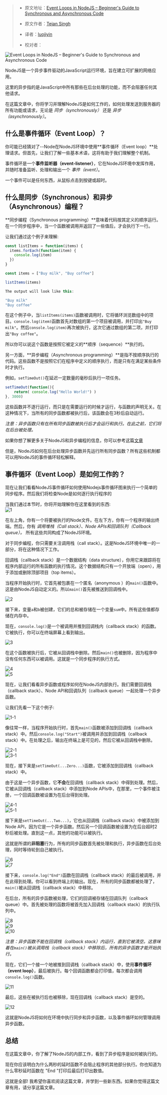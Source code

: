 > - 原文地址：[Event Loops in NodeJS – Beginner's Guide to Synchronous and Asynchronous Code](https://www.freecodecamp.org/news/nodejs-eventloop-tutorial/)
> - 原文作者：[Tejan Singh](https://www.freecodecamp.org/news/author/tejan/)
>
> - 译者：[luojiyin](https://github.com/luojiyin1987)
> - 校对者：

![Event Loops in NodeJS – Beginner's Guide to Synchronous and Asynchronous Code](https://www.freecodecamp.org/news/content/images/size/w2000/2021/08/oliver-hale-2cYueJxEDz8-unsplash.jpg)

NodeJS是一个异步事件驱动的JavaScript运行环境，旨在建立可扩展的网络应用。

这里的异步指的是JavaScript中所有那些在后台处理的功能，而不会阻塞任何其他请求。

在这篇文章中，你将学习并理解NodeJS是如何工作的，如何处理发送到服务器的所有功能或请求，无论是 _同步（synchronously）_ 还是 _异步（asynchronously）_。

## 什么是事件循环（Event Loop）？

你可能已经猜对了--Node在NodeJS环境中使用**事件循环（Event loop）**处理请求。但首先，让我们了解一些基本术语，这将有助于我们理解整个机制。

事件循环是一个**事件监听器（event-listener）**，它在NodeJS环境中发挥作用，并随时准备监听、处理和输出一个 _事件（event）_。

一个事件可以是任何东西，从鼠标点击到按键或超时。

## 什么是同步（Synchronous）和异步（Asynchronous）编程？

**同步编程（Synchronous programming）**意味着代码按其定义的顺序运行。在一个同步程序中，当一个函数被调用并返回了一些值后，才会执行下一行。

让我们通过这个例子来理解:

```js
const listItems = function(items) {
  items.forEach(function(item) {
    console.log(item)
  })
}

const items = ["Buy milk", "Buy coffee"]

listItems(items)
```

```js
The output will look like this:

"Buy milk"
"Buy coffee"

```

在这个例子中，当`listItems(items)`函数被调用时，它将循环浏览数组中的项目。`console.log(item)`函数首先对数组的第一个项目被调用，并打印出`"Buy milk"`。然后`console.log(item)`再次被执行，这次它通过数组的第二项，并打印出`"Buy coffee"`。

所以你可以说这个函数是按照它被定义的**顺序（sequence）**执行的。

另一方面，**异步编程（Asynchronous programming）**是指不按顺序执行的代码。这些函数不是按照它们在程序中定义的顺序执行，而是只有在满足某些条件时才执行。

例如，`setTimeOut()`在延迟一定数量的毫秒后执行一项任务。

```js
setTimeOut(function(){
    return( console.log("Hello World!") )
}, 3000)
```

这些函数并不逐行运行，而只是在需要运行的时候才运行，与函数的声明无关。在这种情况下，当所有的同步函数都被执行后，该函数会在3秒后自动运行。

_注意：异步函数只有在所有同步函数被执行后才会运行和执行。在此之前，它们将在后台被处理。_

如果你想了解更多关于NodeJS和异步编程的信息，你可以参考这篇[文章](https://www.freecodecamp.org/news/node-js-what-when-where-why-how-ab8424886e2/)

但是，NodeJS如何在后台处理异步函数并先运行所有同步函数？所有这些机制都可以用NodeJS的事件循环轻松解释。

## 事件循环（Event Loop）是如何工作的？

现在让我们看看NodeJS事件循环如何使用Nodejs事件循环图来执行一个简单的同步程序。然后我们将检查Node是如何逐行执行程序的

当我们通过本节时，你将开始理解你在这里看到的东西:  
![1](https://www.freecodecamp.org/news/content/images/2021/08/1.PNG)

在左上角，你有一个将要被执行的Node文件。在左下方，你有一个程序的输出终端。然后，你有 _调用堆栈（Call stack）、Node APIs和回调队列（Callback queue）。_ 所有这些共同构成了NodeJS环境。

对于同步编程，你只需要关注调用栈（call stack）。这是NodeJS环境中唯一的一部分，将在这种情况下工作。

回调栈（callback stack）是一个数据结构（data structure），你用它来跟踪将在程序内部运行的所有函数的执行情况。这个数据结构只有一个开放端（open），用于添加或删除顶部项目（top items）。

当程序开始执行时，它首先被包裹在一个匿名（anonymous ）的`main()`函数中。这是由NodeJS自动定义的。所以`main()`首先被推送到回调栈中。

![2](https://www.freecodecamp.org/news/content/images/2021/08/2.PNG)

接下来，变量`a`和`b`被创建，它们的总和被存储在一个变量`sum`中。所有这些值都存储在内存中。

现在，`console.log()`是一个被调用并推到回调栈内（callback stack）的函数。它被执行，你可以在终端屏幕上看到输出。

![3](https://www.freecodecamp.org/news/content/images/2021/08/3.PNG)

在这个函数被执行后，它被从回调栈中删除。然后`main()`也被删除，因为程序中没有任何东西可以被调用。这就是一个同步程序的执行方式。

![4](https://www.freecodecamp.org/news/content/images/2021/08/4.PNG)  
![5](https://www.freecodecamp.org/news/content/images/2021/08/5.PNG)

现在，让我们看看异步函数或程序如何在NodeJS内部执行。我们需要回调栈（callback stack）、Node API和回调队列（callback queue）一起处理一个异步函数。

让我们先看一下这个例子:

![1-1](https://www.freecodecamp.org/news/content/images/2021/08/1-1.PNG)

像往常一样，当程序开始执行时，首先`main()`函数被添加到回调栈（callback stack）中。然后`console.log("Start")`被调用并添加到回调栈（callback stack）中。在处理之后，输出在终端上是可见的，然后它被从回调栈中删除。

![2-1](https://www.freecodecamp.org/news/content/images/2021/08/2-1.PNG)  
![3-1](https://www.freecodecamp.org/news/content/images/2021/08/3-1.PNG)

现在，接下来是`setTimeOut(...Zero...)`函数，它被添加到回调栈（callback stack）中。

由于这是一个异步函数，它**不会**在回调栈（callback stack）中得到处理。然后，它被从回调栈（callback stack）中添加到Node APIs中，在那里，一个事件被注册，一个回调函数被设置为在后台得到处理。

![4-1](https://www.freecodecamp.org/news/content/images/2021/08/4-1.PNG)  
![5-1](https://www.freecodecamp.org/news/content/images/2021/08/5-1.PNG)

接下来是`setTimeOut(...Two...)`，它也从回调栈（callback stack）中被添加到Node API，因为它是一个异步函数。然后另一个回调函数被设置为在后台超时2秒后被处理。直到这一点，其他的功能可以被执行。

这就是所谓的**非阻塞**行为，所有的同步函数首先被处理和执行，异步函数在后台处理，同时等待轮到自己被执行。

![6](https://www.freecodecamp.org/news/content/images/2021/08/6.PNG)  
![7](https://www.freecodecamp.org/news/content/images/2021/08/7.PNG)

接下来，`console.log("End")`函数在回调栈（callback stack）的最后被调用，并在此得到处理。你可以看到终端上的输出。现在，所有的同步函数都被处理了，`main()`被从回调栈（callback stack）中移除。

在后台，所有的异步函数被处理，它们的回调被存储在回调队列（callback queue）中。首先被处理的函数将被首先加入回调栈（callback stack）的执行队列中。

![8](https://www.freecodecamp.org/news/content/images/2021/08/8.PNG)  
![9](https://www.freecodecamp.org/news/content/images/2021/08/9.PNG)  
![10](https://www.freecodecamp.org/news/content/images/2021/08/10.PNG)

_注意：异步函数不能在回调栈（callback stack）内运行，直到它被清空。这意味着在`main()`被从调用栈（callback stack）中移除后，所有的异步函数才能开始执行。_

现在，它们一个接一个地被推到回调栈（callback stack）中，使用**事件循环（event loop）**，最后被执行。每个回调函数都会打印值，每次都会调用`console.log()`函数。

![11](https://www.freecodecamp.org/news/content/images/2021/08/11.PNG)

最后，这些在被执行后也被移除，现在回调栈（callback stack）是空的。

![12](https://www.freecodecamp.org/news/content/images/2021/08/12.PNG)

这就是NodeJS将如何在环境中执行同步和异步函数，以及事件循环如何管理调用异步函数。

## 总结

在这篇文章中，你了解了NodeJS的内部工作，看到了异步程序是如何被执行的。

现在你应该明白为什么两秒的延时函数不会阻止程序的其他部分执行。你也知道为什么零秒延时函数在 "End "打印后最后打印出数值。

这就是全部! 我希望你喜欢阅读这篇文章，并学到一些新东西。如果你觉得这篇文章有用，请分享这篇文章。
